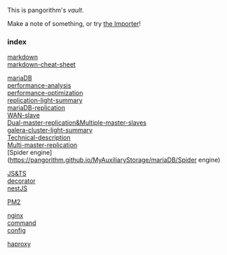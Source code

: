 This is pangorithm's *vault*.

Make a note of something, or try [the Importer](https://help.obsidian.md/Plugins/Importer)!

### index
[markdown](https://pangorithm.github.io/MyAuxiliaryStorage/markdown/markdown)  
[markdown-cheat-sheet](https://pangorithm.github.io/MyAuxiliaryStorage/markdown/markdown-cheat-sheet)  

[mariaDB](https://pangorithm.github.io/MyAuxiliaryStorage/mariaDB/mariaDB)  
[performance-analysis
](https://pangorithm.github.io/MyAuxiliaryStorage/mariaDB/performance-analysis)  
[performance-optimization](https://pangorithm.github.io/MyAuxiliaryStorage/mariaDB/performance-optimization)  
[replication-light-summary](https://pangorithm.github.io/MyAuxiliaryStorage/mariaDB/replication-light-summary)  
[mariaDB-replication](https://pangorithm.github.io/MyAuxiliaryStorage/mariaDB/mariaDB-replication)  
[WAN-slave](https://pangorithm.github.io/MyAuxiliaryStorage/mariaDB/WAN-slave)  
[Dual-master-replication&Multiple-master-slaves](https://pangorithm.github.io/MyAuxiliaryStorage/mariaDB/Dual-master-replication&Multiple-master-slaves)  
[galera-cluster-light-summary](https://pangorithm.github.io/MyAuxiliaryStorage/mariaDB/galera-cluster-light-summary)  
[Technical-description](https://pangorithm.github.io/MyAuxiliaryStorage/mariaDB/Technical-description)   
[Multi-master-replication](https://pangorithm.github.io/MyAuxiliaryStorage/mariaDB/Multi-master-replication)  
[Spider engine](https://pangorithm.github.io/MyAuxiliaryStorage/mariaDB/Spider engine)  

[JS&TS](https://pangorithm.github.io/MyAuxiliaryStorage/javaScript&typeScript/JS&TS)  
[decorator](https://pangorithm.github.io/MyAuxiliaryStorage/javaScript&typeScript/decorator)  
[nestJS](https://pangorithm.github.io/MyAuxiliaryStorage/javaScript&typeScript/nestJS/nestJS)  

[PM2](https://pangorithm.github.io/MyAuxiliaryStorage/PM2/PM2)  

[nginx](https://pangorithm.github.io/MyAuxiliaryStorage/nginx/nginx)  
[command](https://pangorithm.github.io/MyAuxiliaryStorage/nginx/command)  
[config](https://pangorithm.github.io/MyAuxiliaryStorage/nginx/config)  

[haproxy](https://pangorithm.github.io/MyAuxiliaryStorage/haproxy/haproxy)  



